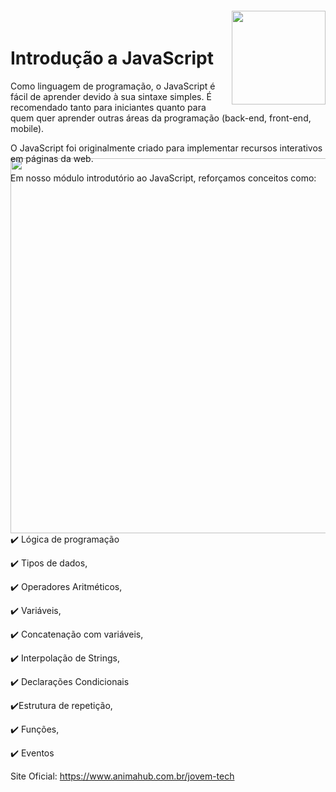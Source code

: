 <img align="right" width="150px" style="margin-top:-20px" src="https://user-images.githubusercontent.com/73598764/199052681-dd1d24e7-7024-4388-afd7-97476beabbb3.png">

# Introdução a JavaScript          

Como linguagem de programação, o JavaScript é fácil de aprender devido à sua sintaxe simples. É recomendado tanto para iniciantes quanto para quem quer aprender outras áreas da programação (back-end, front-end, mobile).

O JavaScript foi originalmente criado para implementar recursos interativos em páginas da web.

Em nosso módulo introdutório ao JavaScript, reforçamos conceitos como:
<img align="right" width="600px" style="margin-top:-40px" src="https://user-images.githubusercontent.com/117736787/205658077-b0c47f45-e723-4beb-ba4e-14852d5cedaa.png">

<div display="inline-block">
 <p align="left">✔️ Lógica de programação</p>
 <p align="left">✔️ Tipos de dados,</p>
 <p align="left">✔️ Operadores Aritméticos,</p>
 <p align="left">✔️ Variáveis,</p>
 <p align="left">✔️ Concatenação com variáveis,</p>
 <p align="left">✔️ Interpolação de Strings,</p>
 <p align="left">✔️ Declarações Condicionais</p>
  <p align="left">✔️Estrutura de repetição,</p>
 <p align="left">✔️ Funções,</p>
 <p align="left">✔️ Eventos</p>
</div>

Site Oficial: https://www.animahub.com.br/jovem-tech









